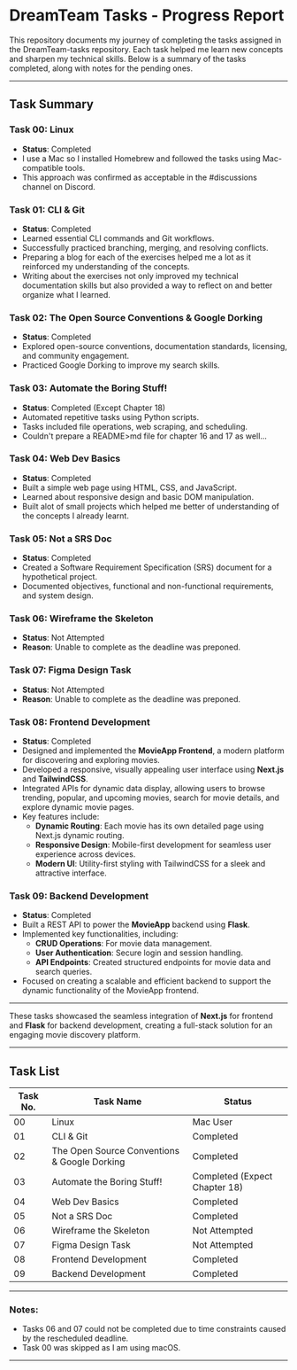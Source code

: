 # DreamTeam Tasks - Progress Report

This repository documents my journey of completing the tasks assigned in the DreamTeam-tasks repository. Each task helped me learn new concepts and sharpen my technical skills. Below is a summary of the tasks completed, along with notes for the pending ones.

---

## Task Summary

### Task 00: Linux  
* **Status**: Completed
* I use a Mac so I installed Homebrew and followed the tasks using Mac-compatible tools.  
* This approach was confirmed as acceptable in the #discussions channel on Discord.

### Task 01: CLI & Git  
* **Status**: Completed  
* Learned essential CLI commands and Git workflows.  
* Successfully practiced branching, merging, and resolving conflicts.  
* Preparing a blog for each of the exercises helped me a lot as it reinforced my understanding of the concepts.  
* Writing about the exercises not only improved my technical documentation skills but also provided a way to reflect on and better organize what I learned.

### Task 02: The Open Source Conventions & Google Dorking  
* **Status**: Completed  
* Explored open-source conventions, documentation standards, licensing, and community engagement.  
* Practiced Google Dorking to improve my search skills.

### Task 03: Automate the Boring Stuff!  
* **Status**: Completed (Except Chapter 18)
* Automated repetitive tasks using Python scripts.  
* Tasks included file operations, web scraping, and scheduling.
* Couldn't prepare a README>md file for chapter 16 and 17 as well...

### Task 04: Web Dev Basics  
* **Status**: Completed  
* Built a simple web page using HTML, CSS, and JavaScript.  
* Learned about responsive design and basic DOM manipulation.
* Built alot of small projects which helped me better of understanding of the concepts I already learnt.

### Task 05: Not a SRS Doc  
* **Status**: Completed  
* Created a Software Requirement Specification (SRS) document for a hypothetical project.  
* Documented objectives, functional and non-functional requirements, and system design.

### Task 06: Wireframe the Skeleton  
* **Status**: Not Attempted  
* **Reason**: Unable to complete as the deadline was preponed.

### Task 07: Figma Design Task  
* **Status**: Not Attempted  
* **Reason**: Unable to complete as the deadline was preponed.

### Task 08: Frontend Development  
* **Status**: Completed  
* Designed and implemented the **MovieApp Frontend**, a modern platform for discovering and exploring movies.  
* Developed a responsive, visually appealing user interface using **Next.js** and **TailwindCSS**.  
* Integrated APIs for dynamic data display, allowing users to browse trending, popular, and upcoming movies, search for movie details, and explore dynamic movie pages.  
* Key features include:  
  - **Dynamic Routing**: Each movie has its own detailed page using Next.js dynamic routing.  
  - **Responsive Design**: Mobile-first development for seamless user experience across devices.  
  - **Modern UI**: Utility-first styling with TailwindCSS for a sleek and attractive interface.

### Task 09: Backend Development  
* **Status**: Completed  
* Built a REST API to power the **MovieApp** backend using **Flask**.  
* Implemented key functionalities, including:  
  - **CRUD Operations**: For movie data management.  
  - **User Authentication**: Secure login and session handling.  
  - **API Endpoints**: Created structured endpoints for movie data and search queries.  
* Focused on creating a scalable and efficient backend to support the dynamic functionality of the MovieApp frontend.  

---

These tasks showcased the seamless integration of **Next.js** for frontend and **Flask** for backend development, creating a full-stack solution for an engaging movie discovery platform.


---

## Task List

| Task No. | Task Name                  | Status         |
|----------|----------------------------|----------------|
| 00       | Linux                      | Mac User  |
| 01       | CLI & Git                  | Completed      |
| 02       | The Open Source Conventions & Google Dorking | Completed      |
| 03       | Automate the Boring Stuff! | Completed (Expect Chapter 18)      |
| 04       | Web Dev Basics             | Completed      |
| 05       | Not a SRS Doc              | Completed      |
| 06       | Wireframe the Skeleton     | Not Attempted  |
| 07       | Figma Design Task          | Not Attempted  |
| 08       | Frontend Development       | Completed      |
| 09       | Backend Development        | Completed      |

---

### Notes:
- Tasks 06 and 07 could not be completed due to time constraints caused by the rescheduled deadline.  
- Task 00 was skipped as I am using macOS.

---
